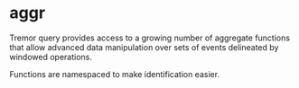 
# aggr

Tremor query provides access to a growing number of aggregate functions that allow advanced data manipulation over sets of events delineated by windowed operations.

Functions are namespaced to make identification easier.
